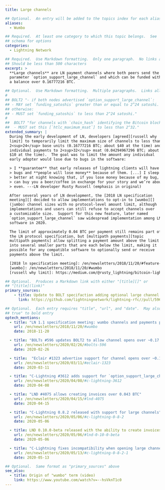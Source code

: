 ```yaml
---
title: Large channels

## Optional.  An entry will be added to the topics index for each alias
aliases:
  - Wumbo

## Required.  At least one category to which this topic belongs.  See
## schema for options
categories:
  - Lightning Network

## Required.  Use Markdown formatting.  Only one paragraph.  No links allowed.
## Should be less than 500 characters
excerpt: >
  **Large channels** are LN payment channels where both peers send the
  parameter `option_support_large_channel` and which can be funded with
  a balance over 0.16777216 BTC.

## Optional.  Use Markdown formatting.  Multiple paragraphs.  Links allowed.
#
## BOLT2 "- if both nodes advertised `option_support_large_channel`:
## - MAY set `funding_satoshis` greater than or equal to 2^24 satoshi.
## otherwise:
## - MUST set `funding_satoshis` to less than 2^24 satoshi."
#
##  BOLT7 "for channels with `chain_hash` identifying the Bitcoin blockchain:
##  - MUST set this [`htlc_maximum_msat`] to less than 2^32."
extended_summary: |
  During the early development of LN, developers [agreed][russell why
  limit] to temporarily limit the maximum size of channels to less than
  2<sup>24</sup> base units (0.16777216 BTC; about $40 at the time) and
  individual payments to 2<sup>32</sup> msat (0.04294967296 BTC; about
  $10 at the time).  The goal was to limit the amount any individual
  early adopter would lose due to bugs in the software:

  > I **guarantee** that early releases of lightning clients will have
  > bugs and **people will lose money** because of them. [...] I sleep
  > better at night knowing that, if you lose money because of my bug, I
  > can buy you a beer/coffee in exchange for your story and we’re about
  > even. ---LN developer Rusty Russell (emphasis in original)

  After several years of LN development, the [2018 LN specification
  meeting][] decided to allow implementations to opt-in to [wumbo][]
  (jumbo) channel sizes with no protocol-level amount limit, although
  implementations and users can still refuse to accept channels over
  a customizable size.  Support for this new feature, later named
  `option_support_large_channel` saw widespread implementation among LN
  software in 2020.

  The limit of approximately 0.04 BTC per payment still remains part of
  the LN protocol specification, but [multipath payments][topic
  multipath payments] allow splitting a payment amount above the limit
  into several smaller parts that are each below the limit, making it
  possible for any compatible software to optionally send or receive
  payments above the limit.

  [2018 ln specification meeting]: /en/newsletters/2018/11/20/#feature-news-lightning-network-protocol-11-goals
  [wumbo]: /en/newsletters/2018/11/20/#wumbo
  [russell why limit]: https://medium.com/@rusty_lightning/bitcoin-lightning-faq-why-the-0-042-bitcoin-limit-2eb48b703f3

## Optional.  Produces a Markdown link with either "[title][]" or
## "[title](link)"
primary_sources:
    - title: Update to BOLT specifaction adding optional large channel support
      link: https://github.com/lightningnetwork/lightning-rfc//pull/596

## Optional.  Each entry requires "title", "url", and "date".  May also use "feature:
## true" to bold entry
optech_mentions:
  - title: "LN 1.1 specification meeting: wumbo channels and payments proposal"
    url: /en/newsletters/2018/11/20/#wumbo
    date: 2018-11-20

  - title: "BOLTs #596 updates BOLT2 to allow channel opens over ~0.17 BTC"
    url: /en/newsletters/2020/02/26/#bolts-596
    date: 2020-02-26

  - title:  "Eclair #1323 advertise support for channel opens over ~0.17 BTC"
    url: /en/newsletters/2020/03/11/#eclair-1323
    date: 2020-03-11

  - title: "C-Lightning #3612 adds support for `option_support_large_channel`"
    url: /en/newsletters/2020/04/08/#c-lightning-3612
    date: 2020-04-08

  - title: "LND #4075 allows creating invoices over 0.043 BTC"
    url: /en/newsletters/2020/04/15/#lnd-4075
    date: 2020-04-15

  - title: "C-Lightning 0.8.2 released with support for large channels"
    url: /en/newsletters/2020/05/06/#c-lightning-0-8-2
    date: 2020-05-06

  - title: LND 0.10.0-beta released with the ability to create invoices over 0.043 BTC
    url: /en/newsletters/2020/05/06/#lnd-0-10-0-beta
    date: 2020-05-06

  - title: "C-Lightning fixes incompatibility when opening large channels with Eclair"
    url: /en/newsletters/2020/05/13/#c-lightning-0-8-2-1
    date: 2020-05-13

## Optional.  Same format as "primary_sources" above
see_also:
  - title: Origin of "wumbo" term (video)
    link: https://www.youtube.com/watch?v=--hsVknT1c0
---
```

